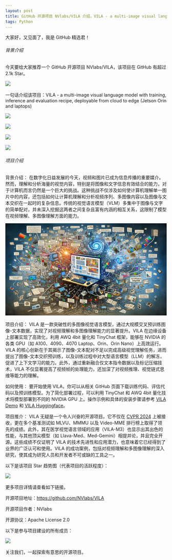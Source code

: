 ```yaml
---
layout: post
title: GitHub 开源项目 NVlabs/VILA 介绍，VILA - a multi-image visual language model with training, inference and evaluation recipe, deployable from cloud to edge (Jetson Orin and laptops)
tags: Python
---
```


大家好，又见面了，我是 GitHub 精选君！

###### 背景介绍

今天要给大家推荐一个 GitHub 开源项目 NVlabs/VILA，该项目在 GitHub 有超过 2.1k Star。

![](https://stats.deeptrain.net/repo/NVlabs/VILA/?theme=light)

一句话介绍该项目：VILA - a multi-image visual language model with training, inference and evaluation recipe, deployable from cloud to edge (Jetson Orin and laptops)




![](https://raw.githubusercontent.com/NVlabs/VILA/master/demo_images/vila-logo.jpg)

![](https://raw.githubusercontent.com/NVlabs/VILA/master/demo_images/demo_img_1.png)

![](https://raw.githubusercontent.com/NVlabs/VILA/master/demo_images/demo_img_2.png)

![](https://raw.githubusercontent.com/NVlabs/VILA/master/demo_images/demo_img_3.png)


###### 项目介绍

背景介绍：
在数字化日益发展的今天，视频和图片已成为信息传播的重要媒介。然而，理解和分析海量的视觉内容，特别是将图像和文字信息有效结合的能力，对于计算机而言仍然是一个巨大的挑战。这种挑战不仅涉及如何使计算机理解单一图片中的内容，还包括如何让计算机理解和分析视频序列、多图像内容以及图像与文本交织在一起时的复杂信息。传统的视觉语言模型（VLM）多集中于图像与文字的简单配对，并未深入挖掘这两者之间复杂且富有内涵的相互关系，这限制了模型在视频理解、多图像理解方面的能力。



![](https://raw.githubusercontent.com/ZhuPeng/pic/master/mac/compress_tmp-34a58c58b0431be993bb2c0e3a411951.png)

项目介绍：
VILA 是一款突破性的多图像视觉语言模型，通过大规模交叉预训练图像-文本数据，实现了对视频理解和多图像理解能力的显著提升。VILA 在边缘设备上部署实现了高效化，利用 AWQ 4bit 量化和 TinyChat 框架，能够在 NVIDIA 的各类 GPU（如 A100、4090、4070 Laptop、Orin、Orin Nano）上高效运行。VILA 的核心创新在于其揭示了图像-文本配对不足以完成高级视觉理解任务，进而提出了图像-文本交织预训练，以及训练过程中对大型语言模型（LLM）的解冻，促进了上下文学习的能力。此外，通过重新融合仅文本指令数据以及标记压缩技术，VILA 不仅显著提高了视频帧的处理能力，还加深了对视频推理、视觉链式思维等能力的理解。

如何使用：
要开始使用 VILA，你可以从相关 GitHub 页面下载训练代码、评估代码以及预训练模型。为了简化部署过程，可以利用 TinyChat 和 AWQ 4bit 量化技术将模型部署到不同的 NVIDIA GPU 上。操作示例和具体的安装步骤请参考 [VILA Demo](https://vila-demo.hanlab.ai/) 和 [VILA Huggingface](https://huggingface.co/collections/Efficient-Large-Model/vila-on-pre-training-for-visual-language-models-65d8022a3a52cd9bcd62698e)。

项目推介：
VILA 无疑是一个令人兴奋的开源项目。它不仅在 [CVPR 2024](https://github.com/NVlabs/VILA) 上被接收，更在多个基准测试如 MLVU、MMMU 以及 Video-MME 排行榜上取得了领先的成绩。此外，其在医学视觉语言领域的应用（VILA-M3）也显示出其出色的性能，与其他顶尖模型（如 Llava-Med、Med-Gemini）相提并论，并且完全开源。这些成绩不仅证明了 VILA 的技术先进性和应用潜力，也意味着它已经得到了业界的广泛认可和使用。VILA 的成功案例，包括对视频理解和多图像理解的深入研究，使其成为研究人员和开发者不可或缺的工具之一。

以下是该项目 Star 趋势图（代表项目的活跃程度）：

![](https://api.star-history.com/svg?repos=NVlabs/VILA&type=Timeline)

更多项目详情请查看如下链接。

开源项目地址：https://github.com/NVlabs/VILA 

开源项目作者：NVlabs

开源协议：Apache License 2.0

以下是参与项目建设的所有成员：

![](https://contrib.rocks/image?repo=NVlabs/VILA)

关注我们，一起探索有意思的开源项目。


